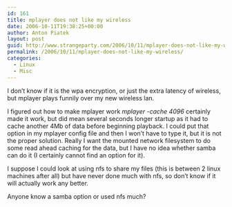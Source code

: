 ```yaml
---
id: 161
title: mplayer does not like my wireless
date: 2006-10-11T19:38:25+00:00
author: Anton Piatek
layout: post
guid: http://www.strangeparty.com/2006/10/11/mplayer-does-not-like-my-wireless/
permalink: /2006/10/11/mplayer-does-not-like-my-wireless/
categories:
  - Linux
  - Misc
---
```

I don&#8217;t know if it is the wpa encryption, or just the extra latency of wireless, but mplayer plays funnily over my new wireless lan.

I figured out how to make mplayer work _mplayer -cache 4096_ certainly made it work, but did mean several seconds longer startup as it had to cache another 4Mb of data before beginning playback. I could put that option in my mplayer config file and then I won&#8217;t have to type it, but it is not the proper solution. Really I want the mounted network filesystem to do some read ahead caching for the data, but I have no idea whether samba can do it (I certainly cannot find an option for it).

I suppose I could look at using nfs to share my files (this is between 2 linux machines after all) but have never done much with nfs, so don&#8217;t know if it will actually work any better.

Anyone know a samba option or used nfs much?